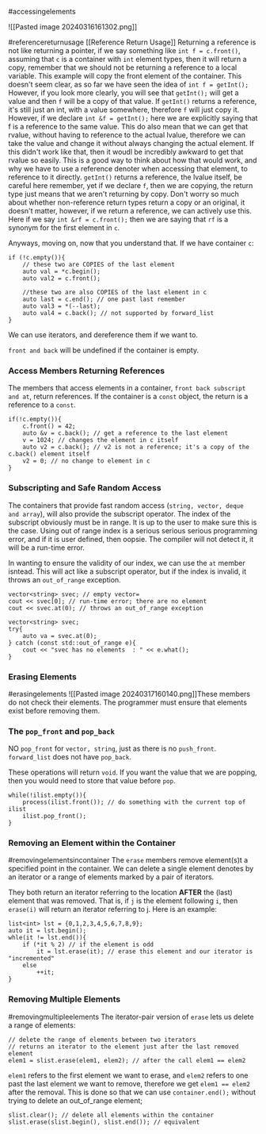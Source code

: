 #accessingelements

![[Pasted image 20240316161302.png]]


#referencereturnusage
[[Reference Return Usage]]
Returning a reference is not like returning a pointer, if we say something like
`int f = c.front()`, assuming that `c` is a container with `int` element types, then it will return a copy, remember that we should not be returning a reference to a local variable. 
This example will copy the front element of the container. This doesn't seem clear, as so far we have seen the idea of `int f = getInt();`
However, if you look more clearly, you will see that `getInt();` will get a value and then `f` will be a copy of that value. If `getInt()` returns  a reference, it's still just an int, with a value somewhere, therefore `f` will just copy it.
However, if we declare `int &f = getInt();` here we are explicitly saying that f is a reference to the same value. 
This do also mean that we can get that rvalue, without having to reference to the actual lvalue, therefore we can take the value and change it without always changing the actual element. 
If this didn't work like that, then it woudl be incredibly awkward to get that rvalue so easily. This is a good way to think about how that would work, and why we have to use a reference denoter when accessing that element, to reference to it directly. 
`getInt()` returns a reference, the lvalue itself, be careful here remember, yet if we declare `f`, then we are copying, the return type just means that we aren't returning by copy. 
Don't worry so much about whether non-reference return types return a copy or an original, it doesn't matter, however, if we return a reference, we can actively use this. 
Here if we say `int &rf = c.front();` then we are saying that `rf` is a synonym for the first element in `c`.

Anyways, moving on, now that you understand that. 
If we have container `c`: 
```
if (!c.empty()){ 
	// these two are COPIES of the last element
	auto val = *c.begin();
	auto val2 = c.front();

	//these two are also COPIES of the last element in c
	auto last = c.end(); // one past last remember
	auto val3 = *(--last);  
	auto val4 = c.back(); // not supported by forward_list 
}
```

We can use iterators, and dereference them if we want to. 

`front and back` will be undefined if the container is empty. 

### Access Members Returning References
The members that access elements in a container, `front back subscript and at`, return references. 
If the container is a `const` object, the return is a reference to a `const`. 
```
if(!c.empty()){ 
	c.front() = 42;
	auto &v = c.back(); // get a reference to the last element
	v = 1024; // changes the element in c itself
	auto v2 = c.back(); // v2 is not a reference; it's a copy of the c.back() element itself
	v2 = 0; // no change to element in c
}
```
### Subscripting and Safe Random Access 
The containers that provide fast random access (`string, vector, deque and array`), will also provide the subscript operator. 
The index of the subscript obviously must be in range. It is up to the user to make sure this is the case. 
Using out of range index is a serious serious serious programming error, and if it is user defined, then oopsie. The compiler will not detect it, it will be a run-time error. 

In wanting to ensure the validity of our index, we can use the `at` member isntead. 
This will act like a subscript operator, but if the index is invalid, it throws an `out_of_range` exception. 

```
vector<string> svec; // empty vector=
cout << svec[0]; // run-time error; there are no element 
cout << svec.at(0); // throws an out_of_range exception
```
```
vector<string> svec; 
try{
	auto va = svec.at(0);
} catch (const std::out_of_range e){ 
	cout << "svec has no elements  : " << e.what();
}
```


### Erasing Elements
#erasingelements
![[Pasted image 20240317160140.png]]These members do not check their elements. 
The programmer must ensure that elements exist before removing them. 

### The `pop_front` and `pop_back` 
NO `pop_front` for `vector, string`, just as there is no `push_front`. 
`forward_list` does not have `pop_back`. 

These operations will return `void`. If you want the value that we are popping, then you would need to store that value before `pop`. 
```
while(!ilist.empty()){ 
	process(ilist.front()); // do something with the current top of ilist
	ilist.pop_front();
}
```

### Removing an Element within the Container
#removingelementsincontainer
The `erase` members remove element(s)t a specified point in the container. 
We can delete a single element denotes by an iterator or a range of elements marked by a pair of iterators. 

They both return an iterator referring to the location **AFTER** the (last) element that was removed. 
That is, if `j` is the element following `i`, then `erase(i)` will return an iterator referring to j.
Here is an example: 
```
list<int> lst = {0,1,2,3,4,5,6,7,8,9};
auto it = lst.begin(); 
whle(it != lst.end()){ 
	if (*it % 2) // if the element is odd
		it = lst.erase(it); // erase this element and our iterator is "incremented"
	else
		++it;
}
```

### Removing Multiple Elements
#removingmultipleelements
The iterator-pair version of `erase` lets us delete a range of elements: 
```
// delete the range of elements between two iterators
// returns an iterator to the element just after the last removed element
elem1 = slist.erase(elem1, elem2); // after the call elem1 == elem2
```
`elem1` refers to the first element we want to erase, and `elem2` refers to one past the last element we want to remove, therefore we get `elem1 == elem2` after the removal. 
This is done so that we can use `container.end();` without trying to delete an out_of_range element;

```
slist.clear(); // delete all elements within the container
slist.erase(slist.begin(), slist.end()); // equivalent
```